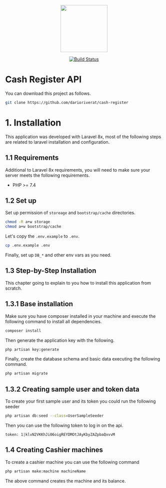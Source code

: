 <p align="center"><img src="https://blog.pleets.org/img/articles/cashier-machine.png" height="150"></p>

<p align="center">
<a href="https://travis-ci.com/darioriverat/cash-register"><img src="https://travis-ci.com/darioriverat/cash-register.svg?branch=main" alt="Build Status"></a>
</p>

# Cash Register API

You can download this project as follows.

```bash
git clone https://github.com/darioriverat/cash-register
```

# 1. Installation

This application was developed with Laravel 8x, most of the following steps are related to laravel
installation and configuration.

## 1.1 Requirements

Additional to Laravel 8x requirements, you will need to make sure your server meets the following requirements.

- PHP >= 7.4

## 1.2 Set up

Set up permission of `storeage` and `bootstrap/cache` directories.

```bash
chmod -R a+w storage
chmod a+w bootstrap/cache
```

Let's copy the `.env.example` to `.env`.

```bash
cp .env.example .env
```

Finally, set up `DB_*` and other env vars as you need.

## 1.3 Step-by-Step Installation

This chapter going to explain to you how to install this application from scratch.

## 1.3.1 Base installation

Make sure you have composer installed in your machine and execute the following command to install all
dependencies.

```bash
composer install
```

Then generate the application key with the following.

```bash
php artisan key:generate
```

Finally, create the database schema and basic data executing the following command.

```bash
php artisan migrate
```

## 1.3.2 Creating sample user and token data

To create your first sample user and its token you could run the following seeder

```bash
php artisan db:seed --class=UserSampleSeeder
```

Then you can use the following token to log in on the api.

```text
token: 1|klvN2VKKhJi06oigREYDMOtJAyKbyZAZpbaQxvvM
```

## 1.4 Creating Cashier machines

To create a cashier machine you can use the following command

```bash
php artisan make:machine machineName
```

The above command creates the machine and its balance.
